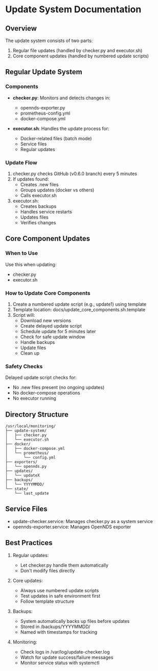# Update System Documentation

## Overview
The update system consists of two parts:
1. Regular file updates (handled by checker.py and executor.sh)
2. Core component updates (handled by numbered update scripts)

## Regular Update System

### Components
- **checker.py**: Monitors and detects changes in:
  - opennds-exporter.py
  - prometheus-config.yml
  - docker-compose.yml

- **executor.sh**: Handles the update process for:
  - Docker-related files (batch mode)
  - Service files
  - Regular updates

### Update Flow
1. checker.py checks GitHub (v0.6.0 branch) every 5 minutes
2. If updates found:
   - Creates .new files
   - Groups updates (docker vs others)
   - Calls executor.sh
3. executor.sh:
   - Creates backups
   - Handles service restarts
   - Updates files
   - Verifies changes

## Core Component Updates

### When to Use
Use this when updating:
- checker.py
- executor.sh

### How to Update Core Components
1. Create a numbered update script (e.g., update1) using template
2. Template location: docs/update_core_components.sh.template
3. Script will:
   - Download new versions
   - Create delayed update script
   - Schedule update for 5 minutes later
   - Check for safe update window
   - Handle backups
   - Update files
   - Clean up

### Safety Checks
Delayed update script checks for:
- No .new files present (no ongoing updates)
- No docker-compose operations
- No executor running

## Directory Structure
```
/usr/local/monitoring/
├── update-system/
│   ├── checker.py
│   └── executor.sh
├── docker/
│   ├── docker-compose.yml
│   └── prometheus/
│       └── config.yml
├── exporters/
│   └── opennds.py
├── updates/
│   └── updateX
├── backups/
│   └── YYYYMMDD/
└── state/
    └── last_update
```

## Service Files
- update-checker.service: Manages checker.py as a system service
- opennds-exporter.service: Manages OpenNDS exporter

## Best Practices
1. Regular updates:
   - Let checker.py handle them automatically
   - Don't modify files directly

2. Core updates:
   - Always use numbered update scripts
   - Test updates in safe environment first
   - Follow template structure

3. Backups:
   - System automatically backs up files before updates
   - Stored in /backups/YYYYMMDD/
   - Named with timestamps for tracking

4. Monitoring:
   - Check logs in /var/log/update-checker.log
   - Watch for update success/failure messages
   - Monitor service status with systemctl
